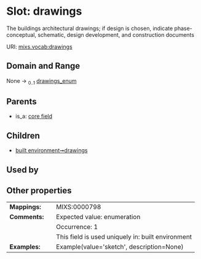 
# Slot: drawings


The buildings architectural drawings; if design is chosen, indicate phase-conceptual, schematic, design development, and construction documents

URI: [mixs.vocab:drawings](https://w3id.org/mixs/vocab/drawings)


## Domain and Range

None &#8594;  <sub>0..1</sub> [drawings_enum](drawings_enum.md)

## Parents

 *  is_a: [core field](core_field.md)

## Children

 *  [built environment➞drawings](built_environment_drawings.md)

## Used by


## Other properties

|  |  |  |
| --- | --- | --- |
| **Mappings:** | | MIXS:0000798 |
| **Comments:** | | Expected value: enumeration |
|  | | Occurrence: 1 |
|  | | This field is used uniquely in: built environment |
| **Examples:** | | Example(value='sketch', description=None) |

